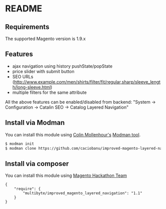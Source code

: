 README
================

Requirements
------------

The supported Magento version is 1.9.x

Features
----------------

- ajax navigation using history pushState/popState
- price slider with submit button
- SEO URLs (http://www.example.com/men/shirts/filter/fit/regular,sharp/sleeve_length/long-sleeve.html)
- multiple filters for the same attribute

All the above features can be enabled/disabled from backend: "System -> Configuration -> Catalin SEO -> Catalog Layered Navigation"

Install via Modman
----------------

You can install this module using [Colin Mollenhour's](https://github.com/colinmollenhour) [Modman tool](https://github.com/colinmollenhour/modman).

```bash
$ modman init
$ modman clone https://github.com/caciobanu/improved-magento-layered-navigation.git
```

Install via composer
--------------------

You can install this module using [Magento Hackathon Team](https://github.com/magento-hackathon/magento-composer-installer)
```
{
    "require": {
        "multibyte/improved_magento_layered_navigation": "1.1"
    }
}
```
